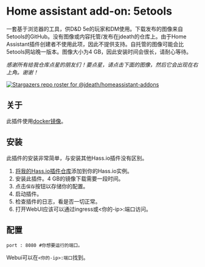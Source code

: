 # Home assistant add-on: 5etools

一套基于浏览器的工具，供D&D 5e的玩家和DM使用。下载发布的图像来自5etools的GitHub。没有图像或内容托管/发布在jdeath的仓库上。由于Home Assistant插件创建者不使用此项，因此不提供支持。自托管的图像可能会比5etools网站晚一版本。图像大小为4 GB，因此安装时间会很长，请耐心等待。

_感谢所有给我仓库点星的朋友们！要点星，请点击下面的图像，然后它会出现在右上角。谢谢！_

[![Stargazers repo roster for @jdeath/homeassistant-addons](https://reporoster.com/stars/jdeath/homeassistant-addons)](https://github.com/jdeath/homeassistant-addons/stargazers)

## 关于

此插件使用[docker镜像](https://github.com/5etools-mirror-2/5etools-mirror-2.github.io)。

## 安装

此插件的安装非常简单，与安装其他Hass.io插件没有区别。

1. [将我的Hass.io插件仓库][repository]添加到你的Hass.io实例。
1. 安装此插件。4 GB的镜像下载需要一段时间。
1. 点击`保存`按钮以存储你的配置。
1. 启动插件。
1. 检查插件的日志，看是否一切正常。
1. 打开WebUI应该可以通过ingress或<你的-ip>:端口访问。

## 配置

```
port : 8080 #你想要运行的端口。
```

Webui可以在`<你的-ip>:端口`找到。

[repository]: https://github.com/jdeath/homeassistant-addons